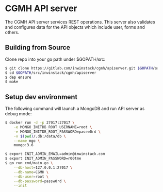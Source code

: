 # CGMH API server
The CGMH API server services REST operations. This server also validates and configures data for the API objects which include user, forms and others.

## Building from Source
Clone repo into your go path under $GOPATH/src:
```sh
$ git clone https://gitlab.com/inwinstack/cgmh/apiserver.git $GOPATH/src/inwinstack/cgmh/apiserver
$ cd $GOPATH/src/inwinstack/cgmh/apiserver
$ dep ensure
$ make
```

## Setup dev environment
The following command will launch a MongoDB and run API server as debug mode:
```sh
$ docker run -d -p 27017:27017 \
    -e MONGO_INITDB_ROOT_USERNAME=root \
    -e MONGO_INITDB_ROOT_PASSWORD=passw0rd \
    -v $(pwd)/.db:/data/db \
    --name mgo \
    mongo:3.6

$ export INIT_ADMIN_EMAIL=admin@inwinstack.com
$ export INIT_ADMIN_PASSWORD=r00tme
$ go run cmd/main.go \
    --db-host=127.0.0.1:27017 \
    --db-name=CGMH \
    --db-user=root \
    --db-password=passw0rd \
    --init
```